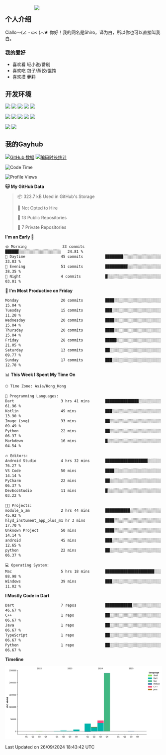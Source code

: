 <img align='right' src='https://img2.moeblog.vip/images/eCva.png' width='410px'>

## 个人介绍
Ciallo～(∠・ω< )⌒★ 你好！我的网名是Shiro，译为白，所以你也可以直接叫我白。

### 我的爱好

* 喜欢看 轻小说/番剧
* 喜欢吃 包子/蒸饺/馄饨
* 喜欢摸 ~~萝莉~~

## 开发环境
[![](https://img.shields.io/badge/Windows-11-blue?style=flat-square&logo=windows&logoColor=white)](https://www.microsoft.com/windows/get-windows-11)
[![](https://img.shields.io/badge/Macos-Sonoma-black?style=flat-square&logo=apple&logoColor=white)](https://www.apple.com/hk/en/macos/sonoma/)
[![](https://img.shields.io/badge/Debian-12-d0024d?style=flat-square&logo=debian&logoColor=white)](https://www.debian.org/)
[![](https://img.shields.io/badge/AlmaLinux-9-0f4266?style=flat-square&logo=almalinux&logoColor=white)](https://almalinux.org/)
[![](https://img.shields.io/badge/Windows%20Server-2012-blue?style=flat-square&logo=windows&logoColor=white)](https://www.microsoft.com/windows-server)

[![](https://img.shields.io/badge/Vivobook-PRO_16-f45a00?style=flat-square&logo=RepublicofGamers&logoColor=white)](https://www.asus.com.cn/laptops/for-creators/vivobook/vivobook-pro-16-oled-k6602/)
[![](https://img.shields.io/badge/Mac_Studio-M1_Max-black?style=flat-square&logo=apple&logoColor=white)](https://www.apple.com/hk/en/mac-studio/)
[![](https://img.shields.io/badge/Mi-MIX4-f45a00?style=flat-square&logo=xiaomi&logoColor=white)](https://www.mi.com/)
[![](https://img.shields.io/badge/SONY-WF1000XM4-f3c74a?style=flat-square)](https://www.sony.com.hk/zh/headphones/products/wf-1000xm4)
[![](https://img.shields.io/badge/Yubikey-5_NFC-9bc930?style=flat-square&logo=yubico&logoColor=9bc930)](https://www.yubico.com/hk/product/yubikey-5-nfc/)

[![](https://img.shields.io/badge/IDE-Visual_Studio_Code-blue?style=flat-square&logo=visual-studio-code&logoColor=white)](https://code.visualstudio.com/)
[![](https://img.shields.io/badge/IDE-JetBrains-black?style=flat-square&logo=jetbrains&logoColor=white)](https://code.visualstudio.com/)
## 我的Gayhub
[![GitHub 数据](https://github-readme-stats.vercel.app/api?username=verymoe)]()
[![编码时长统计](https://github-readme-stats.vercel.app/api/wakatime?username=shiro)]()

<!--START_SECTION:waka-->
![Code Time](http://img.shields.io/badge/Code%20Time-370%20hrs-blue)

![Profile Views](http://img.shields.io/badge/Profile%20Views-0-blue)

**🐱 My GitHub Data** 

> 📦 323.7 kB Used in GitHub's Storage 
 > 
> 🚫 Not Opted to Hire
 > 
> 📜 13 Public Repositories 
 > 
> 🔑 7 Private Repositories 
 > 
**I'm an Early 🐤** 

```text
🌞 Morning                33 commits          ██████░░░░░░░░░░░░░░░░░░░   24.81 % 
🌆 Daytime                45 commits          ████████░░░░░░░░░░░░░░░░░   33.83 % 
🌃 Evening                51 commits          ██████████░░░░░░░░░░░░░░░   38.35 % 
🌙 Night                  4 commits           █░░░░░░░░░░░░░░░░░░░░░░░░   03.01 % 
```
📅 **I'm Most Productive on Friday** 

```text
Monday                   20 commits          ████░░░░░░░░░░░░░░░░░░░░░   15.04 % 
Tuesday                  15 commits          ███░░░░░░░░░░░░░░░░░░░░░░   11.28 % 
Wednesday                20 commits          ████░░░░░░░░░░░░░░░░░░░░░   15.04 % 
Thursday                 20 commits          ████░░░░░░░░░░░░░░░░░░░░░   15.04 % 
Friday                   28 commits          █████░░░░░░░░░░░░░░░░░░░░   21.05 % 
Saturday                 13 commits          ██░░░░░░░░░░░░░░░░░░░░░░░   09.77 % 
Sunday                   17 commits          ███░░░░░░░░░░░░░░░░░░░░░░   12.78 % 
```


📊 **This Week I Spent My Time On** 

```text
🕑︎ Time Zone: Asia/Hong_Kong

💬 Programming Languages: 
Dart                     3 hrs 41 mins       ███████████████░░░░░░░░░░   61.96 % 
Kotlin                   49 mins             ███░░░░░░░░░░░░░░░░░░░░░░   13.90 % 
Image (svg)              33 mins             ██░░░░░░░░░░░░░░░░░░░░░░░   09.49 % 
Python                   22 mins             ██░░░░░░░░░░░░░░░░░░░░░░░   06.37 % 
Markdown                 16 mins             █░░░░░░░░░░░░░░░░░░░░░░░░   04.54 % 

🔥 Editors: 
Android Studio           4 hrs 32 mins       ███████████████████░░░░░░   76.27 % 
VS Code                  50 mins             ████░░░░░░░░░░░░░░░░░░░░░   14.14 % 
PyCharm                  22 mins             ██░░░░░░░░░░░░░░░░░░░░░░░   06.37 % 
DevEcoStudio             11 mins             █░░░░░░░░░░░░░░░░░░░░░░░░   03.22 % 

🐱‍💻 Projects: 
module_a_am              2 hrs 44 mins       ███████████░░░░░░░░░░░░░░   45.92 % 
hlyd_instument_app_plus_m1 hr 3 mins         ████░░░░░░░░░░░░░░░░░░░░░   17.70 % 
Unknown Project          50 mins             ████░░░░░░░░░░░░░░░░░░░░░   14.14 % 
android                  45 mins             ███░░░░░░░░░░░░░░░░░░░░░░   12.65 % 
python                   22 mins             ██░░░░░░░░░░░░░░░░░░░░░░░   06.37 % 

💻 Operating System: 
Mac                      5 hrs 18 mins       ██████████████████████░░░   88.98 % 
Windows                  39 mins             ███░░░░░░░░░░░░░░░░░░░░░░   11.02 % 
```

**I Mostly Code in Dart** 

```text
Dart                     7 repos             ████████████░░░░░░░░░░░░░   46.67 % 
C++                      1 repo              ██░░░░░░░░░░░░░░░░░░░░░░░   06.67 % 
Java                     1 repo              ██░░░░░░░░░░░░░░░░░░░░░░░   06.67 % 
TypeScript               1 repo              ██░░░░░░░░░░░░░░░░░░░░░░░   06.67 % 
Python                   1 repo              ██░░░░░░░░░░░░░░░░░░░░░░░   06.67 % 
```



**Timeline**

![Lines of Code chart](https://raw.githubusercontent.com/verymoe/verymoe/main/assets/bar_graph.png)


 Last Updated on 26/09/2024 18:43:42 UTC
<!--END_SECTION:waka-->
